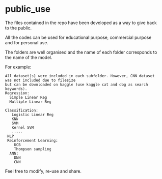 # public_use
The files contained in the repo have been developed as a way to give back to the public.

All the codes can be used for educational purpose, commercial purpose and for personal use.

The folders are well organised and the name of each folder corresponds to the name of the model.

For example:
   
  
    All dataset(s) were included in each subfolder. However, CNN dataset was not included due to filesize
    but can be downloaded on kaggle (use kaggle cat and dog as search keywords).
    Regression:
      Simple Linear Reg
      Multiple Linear Reg
      
    Classification:
       Logistic Linear Reg
       KNN
       SVM
       Kernel SVM
       .....
     NLP
     Reinforcement Learning:
        UCB
        Thompson sampling
      ANN:
        DNN
        CNN
  
  Feel free to modify, re-use and share.
